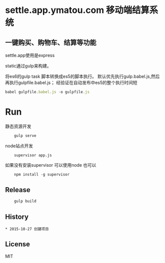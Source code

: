 # settle.app.ymatou.com 移动端结算系统
## 一键购买、购物车、结算等功能 

settle.app使用是express

static通过gulp来构建。

将es6的gulp task 脚本转换成es5的脚本执行。
    默认优先执行gulp.babel.js,然后再执行gulpfile.babel.js；
    经验证在自动发布中es5的整个执行时间短

```javascript
babel gulpfile.babel.js -o gulpfile.js
```
# Run
静态资源开发
```javascript
    gulp serve
```
node站点开发
```
    supervisor app.js
```
如果没有安装supervisor 可以使用node
也可以
```javascript
    npm install -g supervisor
```

## Release

```javascript
    gulp build 
```

## History
    * 2015-10-27 创建项目 
    
## License

MIT
